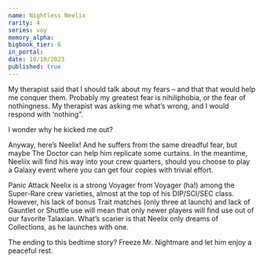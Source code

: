 ```yaml
---
name: Nightless Neelix
rarity: 4
series: voy
memory_alpha:
bigbook_tier: 6
in_portal:
date: 10/10/2023
published: true
---
```


My therapist said that I should talk about my fears – and that that would help me conquer them. Probably my greatest fear is nihiliphobia, or the fear of nothingness. My therapist was asking me what’s wrong, and I would respond with ‘nothing”.

I wonder why he kicked me out?

Anyway, here’s Neelix! And he suffers from the same dreadful fear, but maybe The Doctor can help him replicate some curtains. In the meantime, Neeliix will find his way into your crew quarters, should you choose to play a Galaxy event where you can get four copies with trivial effort.

Panic Attack Neelix is a strong Voyager from Voyager (ha!) among the Super-Rare crew varieties, almost at the top of his DIP/SCI/SEC class. However, his lack of bonus Trait matches (only three at launch) and lack of Gauntlet or Shuttle use will mean that only newer players will find use out of our favorite Talaxian. What’s scarier is that Neelix only dreams of Collections, as he launches with one.

The ending to this bedtime story? Freeze Mr. Nightmare and let him enjoy a peaceful rest.
